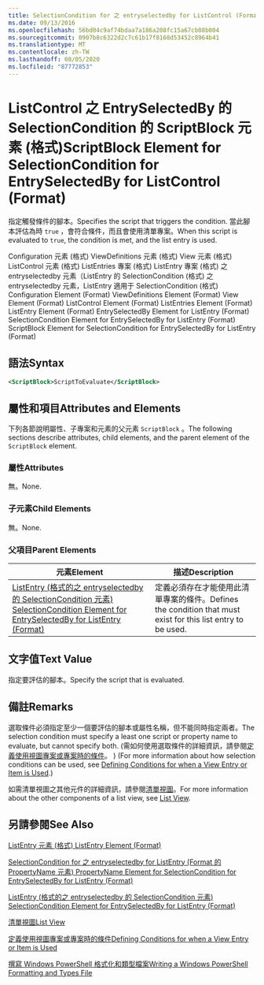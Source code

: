 ```yaml
---
title: SelectionCondition for 之 entryselectedby for ListControl (Format 的 ScriptBlock 元素) |Microsoft Docs
ms.date: 09/13/2016
ms.openlocfilehash: 56bd04c9af74bdaa7a186a208fc15a67cb08b004
ms.sourcegitcommit: 0907b8c6322d2c7c61b17f8168d53452c8964b41
ms.translationtype: MT
ms.contentlocale: zh-TW
ms.lasthandoff: 08/05/2020
ms.locfileid: "87772853"
---
```

# <a name="scriptblock-element-for-selectioncondition-for-entryselectedby-for-listcontrol-format"></a><span data-ttu-id="c3f75-102">ListControl 之 EntrySelectedBy 的 SelectionCondition 的 ScriptBlock 元素 (格式)</span><span class="sxs-lookup"><span data-stu-id="c3f75-102">ScriptBlock Element for SelectionCondition for EntrySelectedBy for ListControl (Format)</span></span>

<span data-ttu-id="c3f75-103">指定觸發條件的腳本。</span><span class="sxs-lookup"><span data-stu-id="c3f75-103">Specifies the script that triggers the condition.</span></span> <span data-ttu-id="c3f75-104">當此腳本評估為時 `true` ，會符合條件，而且會使用清單專案。</span><span class="sxs-lookup"><span data-stu-id="c3f75-104">When this script is evaluated to `true`, the condition is met, and the list entry is used.</span></span>

<span data-ttu-id="c3f75-105">Configuration 元素 (格式) ViewDefinitions 元素 (格式) View 元素 (格式) ListControl 元素 (格式) ListEntries 專案 (格式) ListEntry 專案 (格式) 之 entryselectedby 元素（ListEntry 的 SelectionCondition (格式) 之 entryselectedby 元素，ListEntry 適用于 SelectionCondition (格式) </span><span class="sxs-lookup"><span data-stu-id="c3f75-105">Configuration Element (Format) ViewDefinitions Element (Format) View Element (Format) ListControl Element (Format) ListEntries Element (Format) ListEntry Element (Format) EntrySelectedBy Element for ListEntry (Format) SelectionCondition Element for EntrySelectedBy for ListEntry (Format) ScriptBlock Element for SelectionCondition for EntrySelectedBy for ListEntry (Format)</span></span>

## <a name="syntax"></a><span data-ttu-id="c3f75-106">語法</span><span class="sxs-lookup"><span data-stu-id="c3f75-106">Syntax</span></span>

```xml
<ScriptBlock>ScriptToEvaluate</ScriptBlock>
```

## <a name="attributes-and-elements"></a><span data-ttu-id="c3f75-107">屬性和項目</span><span class="sxs-lookup"><span data-stu-id="c3f75-107">Attributes and Elements</span></span>

<span data-ttu-id="c3f75-108">下列各節說明屬性、子專案和元素的父元素 `ScriptBlock` 。</span><span class="sxs-lookup"><span data-stu-id="c3f75-108">The following sections describe attributes, child elements, and the parent element of the `ScriptBlock` element.</span></span>

### <a name="attributes"></a><span data-ttu-id="c3f75-109">屬性</span><span class="sxs-lookup"><span data-stu-id="c3f75-109">Attributes</span></span>

<span data-ttu-id="c3f75-110">無。</span><span class="sxs-lookup"><span data-stu-id="c3f75-110">None.</span></span>

### <a name="child-elements"></a><span data-ttu-id="c3f75-111">子元素</span><span class="sxs-lookup"><span data-stu-id="c3f75-111">Child Elements</span></span>

<span data-ttu-id="c3f75-112">無。</span><span class="sxs-lookup"><span data-stu-id="c3f75-112">None.</span></span>

### <a name="parent-elements"></a><span data-ttu-id="c3f75-113">父項目</span><span class="sxs-lookup"><span data-stu-id="c3f75-113">Parent Elements</span></span>

|<span data-ttu-id="c3f75-114">元素</span><span class="sxs-lookup"><span data-stu-id="c3f75-114">Element</span></span>|<span data-ttu-id="c3f75-115">描述</span><span class="sxs-lookup"><span data-stu-id="c3f75-115">Description</span></span>|
|-------------|-----------------|
|[<span data-ttu-id="c3f75-116">ListEntry (格式的之 entryselectedby 的 SelectionCondition 元素) </span><span class="sxs-lookup"><span data-stu-id="c3f75-116">SelectionCondition Element for EntrySelectedBy for ListEntry (Format)</span></span>](./selectioncondition-element-for-entryselectedby-for-listcontrol-format.md)|<span data-ttu-id="c3f75-117">定義必須存在才能使用此清單專案的條件。</span><span class="sxs-lookup"><span data-stu-id="c3f75-117">Defines the condition that must exist for this list entry to be used.</span></span>|

## <a name="text-value"></a><span data-ttu-id="c3f75-118">文字值</span><span class="sxs-lookup"><span data-stu-id="c3f75-118">Text Value</span></span>

<span data-ttu-id="c3f75-119">指定要評估的腳本。</span><span class="sxs-lookup"><span data-stu-id="c3f75-119">Specify the script that is evaluated.</span></span>

## <a name="remarks"></a><span data-ttu-id="c3f75-120">備註</span><span class="sxs-lookup"><span data-stu-id="c3f75-120">Remarks</span></span>

<span data-ttu-id="c3f75-121">選取條件必須指定至少一個要評估的腳本或屬性名稱，但不能同時指定兩者。</span><span class="sxs-lookup"><span data-stu-id="c3f75-121">The selection condition must specify a least one script or property name to evaluate, but cannot specify both.</span></span> <span data-ttu-id="c3f75-122"> (需如何使用選取條件的詳細資訊，請參閱[定義使用視圖專案或專案時的條件](./defining-conditions-for-displaying-data.md)。 ) </span><span class="sxs-lookup"><span data-stu-id="c3f75-122">(For more information about how selection conditions can be used, see [Defining Conditions for when a View Entry or Item is Used](./defining-conditions-for-displaying-data.md).)</span></span>

<span data-ttu-id="c3f75-123">如需清單視圖之其他元件的詳細資訊，請參閱[清單視圖](./creating-a-list-view.md)。</span><span class="sxs-lookup"><span data-stu-id="c3f75-123">For more information about the other components of a list view, see [List View](./creating-a-list-view.md).</span></span>

## <a name="see-also"></a><span data-ttu-id="c3f75-124">另請參閱</span><span class="sxs-lookup"><span data-stu-id="c3f75-124">See Also</span></span>

[<span data-ttu-id="c3f75-125">ListEntry 元素 (格式) </span><span class="sxs-lookup"><span data-stu-id="c3f75-125">ListEntry Element (Format)</span></span>](./listentry-element-for-listcontrol-format.md)

[<span data-ttu-id="c3f75-126">SelectionCondition for 之 entryselectedby for ListEntry (Format 的 PropertyName 元素) </span><span class="sxs-lookup"><span data-stu-id="c3f75-126">PropertyName Element for SelectionCondition for EntrySelectedBy for ListEntry (Format)</span></span>](./propertyname-element-for-selectioncondition-for-entryselectedby-for-listcontrol-format.md)

[<span data-ttu-id="c3f75-127">ListEntry (格式的之 entryselectedby 的 SelectionCondition 元素) </span><span class="sxs-lookup"><span data-stu-id="c3f75-127">SelectionCondition Element for EntrySelectedBy for ListEntry (Format)</span></span>](./selectioncondition-element-for-entryselectedby-for-listcontrol-format.md)

[<span data-ttu-id="c3f75-128">清單視圖</span><span class="sxs-lookup"><span data-stu-id="c3f75-128">List View</span></span>](./creating-a-list-view.md)

[<span data-ttu-id="c3f75-129">定義使用視圖專案或專案時的條件</span><span class="sxs-lookup"><span data-stu-id="c3f75-129">Defining Conditions for when a View Entry or Item is Used</span></span>](./defining-conditions-for-displaying-data.md)

[<span data-ttu-id="c3f75-130">撰寫 Windows PowerShell 格式化和類型檔案</span><span class="sxs-lookup"><span data-stu-id="c3f75-130">Writing a Windows PowerShell Formatting and Types File</span></span>](./writing-a-powershell-formatting-file.md)
